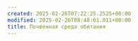 ```yaml
---
created: 2025-02-26T07:22:25.2525+00:00
modified: 2025-02-26T08:48:01.011+00:00
title: Почвенная среда обитания
---
```

